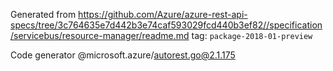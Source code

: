 Generated from https://github.com/Azure/azure-rest-api-specs/tree/3c764635e7d442b3e74caf593029fcd440b3ef82//specification/servicebus/resource-manager/readme.md tag: `package-2018-01-preview`

Code generator @microsoft.azure/autorest.go@2.1.175



